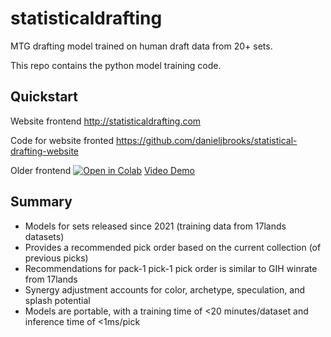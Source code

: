 # statisticaldrafting
MTG drafting model trained on human draft data from 20+ sets.

This repo contains the python model training code. 

## Quickstart

Website frontend http://statisticaldrafting.com

Code for website fronted https://github.com/danieljbrooks/statistical-drafting-website

Older frontend [![Open in Colab](https://colab.research.google.com/assets/colab-badge.svg)](https://colab.research.google.com/github/danieljbrooks/statistical-drafting/blob/main/notebooks/colab_draft_assistant.ipynb) [Video Demo](https://www.youtube.com/watch?v=RnHF_pV1Zhw)

## Summary
- Models for sets released since 2021 (training data from 17lands datasets)
- Provides a recommended pick order based on the current collection (of previous picks)
- Recommendations for pack-1 pick-1 pick order is similar to GIH winrate from 17lands 
- Synergy adjustment accounts for color, archetype, speculation, and splash potential
- Models are portable, with a training time of <20 minutes/dataset and inference time of <1ms/pick
